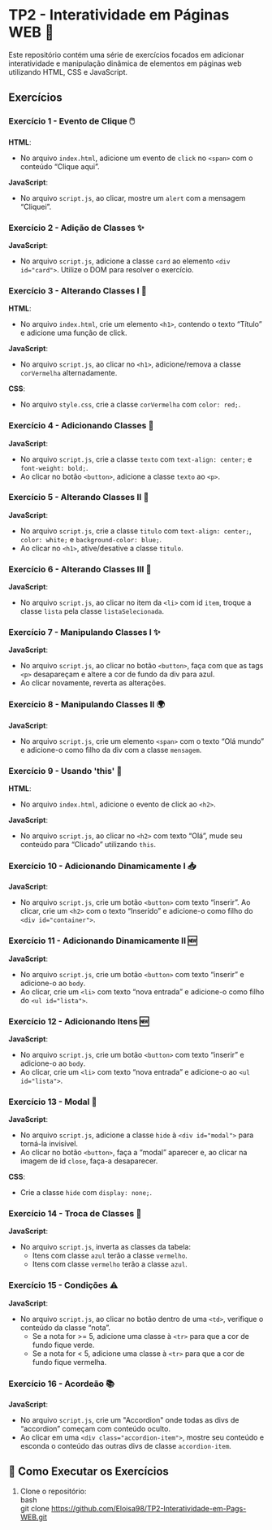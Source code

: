 # TP2 - Interatividade em Páginas WEB 🚀

Este repositório contém uma série de exercícios focados em adicionar interatividade e manipulação dinâmica de elementos em páginas web utilizando HTML, CSS e JavaScript. 

## Exercícios

### Exercício 1 - Evento de Clique 🖱️

**HTML**:
- No arquivo `index.html`, adicione um evento de `click` no `<span>` com o conteúdo “Clique aqui”.

**JavaScript**:
- No arquivo `script.js`, ao clicar, mostre um `alert` com a mensagem “Cliquei”.

### Exercício 2 - Adição de Classes ✨

**JavaScript**:
- No arquivo `script.js`, adicione a classe `card` ao elemento `<div id="card">`. Utilize o DOM para resolver o exercício.

### Exercício 3 - Alterando Classes I 🎨

**HTML**:
- No arquivo `index.html`, crie um elemento `<h1>`, contendo o texto “Título” e adicione uma função de click.

**JavaScript**:
- No arquivo `script.js`, ao clicar no `<h1>`, adicione/remova a classe `corVermelha` alternadamente.

**CSS**:
- No arquivo `style.css`, crie a classe `corVermelha` com `color: red;`.

### Exercício 4 - Adicionando Classes 📜

**JavaScript**:
- No arquivo `script.js`, crie a classe `texto` com `text-align: center;` e `font-weight: bold;`.
- Ao clicar no botão `<button>`, adicione a classe `texto` ao `<p>`.

### Exercício 5 - Alterando Classes II 🔄

**JavaScript**:
- No arquivo `script.js`, crie a classe `titulo` com `text-align: center;`, `color: white;` e `background-color: blue;`.
- Ao clicar no `<h1>`, ative/desative a classe `titulo`.

### Exercício 6 - Alterando Classes III 🔄

**JavaScript**:
- No arquivo `script.js`, ao clicar no item da `<li>` com id `item`, troque a classe `lista` pela classe `listaSelecionada`.

### Exercício 7 - Manipulando Classes I ✨

**JavaScript**:
- No arquivo `script.js`, ao clicar no botão `<button>`, faça com que as tags `<p>` desapareçam e altere a cor de fundo da div para azul.
- Ao clicar novamente, reverta as alterações.

### Exercício 8 - Manipulando Classes II 🌍

**JavaScript**:
- No arquivo `script.js`, crie um elemento `<span>` com o texto “Olá mundo” e adicione-o como filho da div com a classe `mensagem`.

### Exercício 9 - Usando 'this' 🔄

**HTML**:
- No arquivo `index.html`, adicione o evento de click ao `<h2>`.

**JavaScript**:
- No arquivo `script.js`, ao clicar no `<h2>` com texto “Olá”, mude seu conteúdo para “Clicado” utilizando `this`.

### Exercício 10 - Adicionando Dinamicamente I 📥

**JavaScript**:
- No arquivo `script.js`, crie um botão `<button>` com texto “inserir”. Ao clicar, crie um `<h2>` com o texto “Inserido” e adicione-o como filho do `<div id="container">`.

### Exercício 11 - Adicionando Dinamicamente II 🆕 

**JavaScript**:
- No arquivo `script.js`, crie um botão `<button>` com texto “inserir” e adicione-o ao `body`.
- Ao clicar, crie um `<li>` com texto “nova entrada” e adicione-o como filho do `<ul id="lista">`.

### Exercício 12 - Adicionando Itens 🆕 

**JavaScript**:
- No arquivo `script.js`, crie um botão `<button>` com texto “inserir” e adicione-o ao `body`.
- Ao clicar, crie um `<li>` com texto “nova entrada” e adicione-o ao `<ul id="lista">`.

### Exercício 13 - Modal 🎥

**JavaScript**:
- No arquivo `script.js`, adicione a classe `hide` à `<div id="modal">` para torná-la invisível.
- Ao clicar no botão `<button>`, faça a “modal” aparecer e, ao clicar na imagem de id `close`, faça-a desaparecer.

**CSS**:
- Crie a classe `hide` com `display: none;`.

### Exercício 14 - Troca de Classes 🔄

**JavaScript**:
- No arquivo `script.js`, inverta as classes da tabela:
  - Itens com classe `azul` terão a classe `vermelho`.
  - Itens com classe `vermelho` terão a classe `azul`.

### Exercício 15 - Condições ⚠️

**JavaScript**:
- No arquivo `script.js`, ao clicar no botão dentro de uma `<td>`, verifique o conteúdo da classe “nota”.
  - Se a nota for >= 5, adicione uma classe à `<tr>` para que a cor de fundo fique verde.
  - Se a nota for < 5, adicione uma classe à `<tr>` para que a cor de fundo fique vermelha.

### Exercício 16 - Acordeão 📚

**JavaScript**:
- No arquivo `script.js`, crie um "Accordion" onde todas as divs de “accordion” começam com conteúdo oculto.
- Ao clicar em uma `<div class="accordion-item">`, mostre seu conteúdo e esconda o conteúdo das outras divs de classe `accordion-item`.



## 🚀 Como Executar os Exercícios

1. Clone o repositório:\
   bash\
   git clone https://github.com/Eloisa98/TP2-Interatividade-em-Pags-WEB.git

